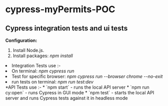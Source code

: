 # cypress-myPermits-POC
<h2>Cypress integration tests and ui tests</h2>

<b>Configuration:</b>
<ol>
<li>Install Node.js.</li>
<li>Install packages: <i>npm install</i></li>
</ol>
<li>Integration Tests use :-</li>
<li>On terminal: <i>npm cypress run</i></li>
<li>Test for specific browser: <i>npm cypress run --browser chrome --no-exit</i></li>
<li>run tests on terminal: <i>npm run test:dev</i></li> 
*API Tests use :- 
* `npm start` - runs the local API server
* `npm run cy:open` - runs Cypress in GUI mode
* `npm test` - starts the local API server and runs Cypress tests against it in headless mode   
</ul>

